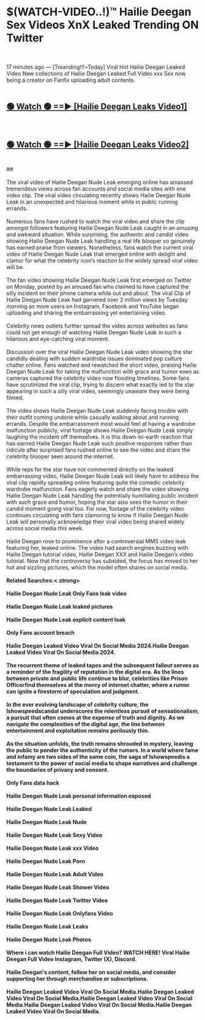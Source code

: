 # $(WATCH-VIDEO..!)™ Hailie Deegan Sex Videos XnX Leaked Trending ON Twitter<br>
<br>

17 minutes ago — [Treanding!!!~Today] Viral Hot Hailie Deegan Leaked Video New collections of Hailie Deegan Leaked Full Video xxx Sex now being a creator on Fanfix uploading adult contents.
<br>
 <br>

##  <a href="https://best2vid.blogspot.com?title=Hailie_Deegan">🟢 Watch 🟢 ==► [Hailie Deegan Leaks Video1]</a><br>
  <br>

##  <a href="https://best2vid.blogspot.com?title=Hailie_Deegan">🟢 Watch 🟢 ==► [Hailie Deegan Leaks Video2]</a><br>
  <br>
  ##
  <br>
  <br>
The viral video of Hailie Deegan Nude Leak emerging online has amassed tremendous views across fan accounts and social media sites with one video clip. The viral video circulating recently shows Hailie Deegan Nude Leak in an unexpected and hilarious moment while in public running errands.
<br><br>
Numerous fans have rushed to watch the viral video and share the clip amongst followers featuring Hailie Deegan Nude Leak caught in an amusing and awkward situation. While surprising, the authentic and candid video showing Hailie Deegan Nude Leak handling a real life blooper so genuinely has earned praise from viewers. Nonetheless, fans watch the current viral video of Hailie Deegan Nude Leak that emerged online with delight and clamor for what the celebrity icon’s reaction to the widely spread viral video will be.
<br><br>
The fan video showing Hailie Deegan Nude Leak first emerged on Twitter on Monday, posted by an amused fan who claimed to have captured the silly incident on their phone camera while out and about. The viral Clip of Hailie Deegan Nude Leak had garnered over 2 million views by Tuesday morning as more users on Instagram, Facebook and YouTube began uploading and sharing the embarrassing yet entertaining video.
<br><br>
Celebrity news outlets further spread the video across websites as fans could not get enough of watching Hailie Deegan Nude Leak in such a hilarious and eye-catching viral moment.
<br><br>
Discussion over the viral Hailie Deegan Nude Leak video showing the star candidly dealing with sudden wardrobe issues dominated pop culture chatter online. Fans watched and rewatched the short video, praising Hailie Deegan Nude Leak for taking the malfunction with grace and humor even as cameras captured the celebrity video now flooding timelines. Some fans have scrutinized the viral clip, trying to discern what exactly led to the star appearing in such a silly viral video, seemingly unaware they were being filmed.
<br><br>
The video shows Hailie Deegan Nude Leak suddenly facing trouble with their outfit coming undone while casually walking about and running errands. Despite the embarrassment most would feel at having a wardrobe malfunction publicly, viral footage shows Hailie Deegan Nude Leak simply laughing the incident off themselves. It is this down-to-earth reaction that has earned Hailie Deegan Nude Leak such positive responses rather than ridicule after surprised fans rushed online to see the video and share the celebrity blooper seen around the internet.
<br><br>
While reps for the star have not commented directly on the leaked embarrassing video, Hailie Deegan Nude Leak will likely have to address the viral clip rapidly spreading online featuring quite the comedic celebrity wardrobe malfunction. Fans eagerly watch and share the video showing Hailie Deegan Nude Leak handling the potentially humiliating public incident with such grace and humor, hoping the star also sees the humor in their candid moment going viral too. For now, footage of the celebrity video continues circulating with fans clamoring to know if Hailie Deegan Nude Leak will personally acknowledge their viral video being shared widely across social media this week.
<br><br>
Hailie Deegan rose to prominence after a controversial MMS video leak featuring her, leaked online. The video had search engines buzzing with Hailie Deegan tutorial video, Hailie Deegan XXX and Hailie Deegan’s video tutorial. Now that the controversy has subsided, the focus has moved to her hot and sizzling pictures, which the model often shares on social media.
<br><br>
<strong>Related Searches:<.strong>
<br><br>
Hailie Deegan Nude Leak Only Fans leak video
<br><br>
Hailie Deegan Nude Leak leaked pictures
<br><br>
Hailie Deegan Nude Leak explicit content leak
<br><br>
Only Fans account breach
<br><br>
Hailie Deegan Leaked Video Viral On Social Media 2024.Hailie Deegan Leaked Video Viral On Social Media 2024.
<br><br>
The recurrent theme of leaked tapes and the subsequent fallout serves as a reminder of the fragility of reputation in the digital era. As the lines between private and public life continue to blur, celebrities like Prison Officerfind themselves at the mercy of internet chatter, where a rumor can ignite a firestorm of speculation and judgment.
<br><br>
In the ever evolving landscape of celebrity culture, the Ishowspeedscandal underscores the relentless pursuit of sensationalism, a pursuit that often comes at the expense of truth and dignity. As we navigate the complexities of the digital age, the line between entertainment and exploitation remains perilously thin.
<br><br>
As the situation unfolds, the truth remains shrouded in mystery, leaving the public to ponder the authenticity of the rumors. In a world where fame and infamy are two sides of the same coin, the saga of Ishowspeedis a testament to the power of social media to shape narratives and challenge the boundaries of privacy and consent.
<br><br>
Only Fans data hack
<br><br>
Hailie Deegan Nude Leak personal information exposed
<br><br>
Hailie Deegan Nude Leak Leaked
<br><br>
Hailie Deegan Nude Leak Nude
<br><br>
Hailie Deegan Nude Leak Sexy Video
<br><br>
Hailie Deegan Nude Leak xxx Video
<br><br>
Hailie Deegan Nude Leak Porn
<br><br>
Hailie Deegan Nude Leak Adult Video
<br><br>
Hailie Deegan Nude Leak Shower Video
<br><br>
Hailie Deegan Nude Leak Twitter Video
<br><br>
Hailie Deegan Nude Leak Onlyfans Video
<br><br>
Hailie Deegan Nude Leak Leaks
<br><br>
Hailie Deegan Nude Leak Photos
<br><br>
Where i can watch Hailie Deegan Full Video? WATCH HERE! Viral Hailie Deegan Full Video Instagram, Twitter (X), Discord.
<br><br>
Hailie Deegan's content, follow her on social media, and consider supporting her through merchandise or subscriptions.
<br><br>
Hailie Deegan Leaked Video Viral On Social Media.Hailie Deegan Leaked Video Viral On Social Media.Hailie Deegan Leaked Video Viral On Social Media.Hailie Deegan Leaked Video Viral On Social Media.Hailie Deegan Leaked Video Viral On Social Media.